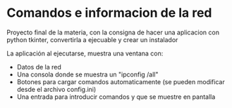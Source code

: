 # Comandos e informacion de la red

Proyecto final de la materia, con la consigna de hacer una aplicacion con python tkinter, convertirla a ejecuable y crear un instalador

La aplicación al ejecutarse, muestra una ventana con:
- Datos de la red
- Una consola donde se muestra un "ipconfig /all"
- Botones para cargar comandos automaticamente (se pueden modificar desde el archivo config.ini)
- Una entrada para introducir comandos y que se muestre en pantalla
